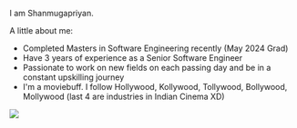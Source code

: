 I am Shanmugapriyan. 

A little about me:
- Completed Masters in Software Engineering recently (May 2024 Grad)
- Have 3 years of experience as a Senior Software Engineer
- Passionate to work on new fields on each passing day and be in a constant upskilling journey
- I'm a moviebuff. I follow Hollywood, Kollywood, Tollywood, Bollywood, Mollywood (last 4 are industries in Indian Cinema XD)

![](https://komarev.com/ghpvc/?username=shanmugapriyan98)
<!--
**shanmugapriyan98/shanmugapriyan98** is a ✨ _special_ ✨ repository because its `README.md` (this file) appears on your GitHub profile.

Here are some ideas to get you started:

- 🔭 I’m currently working on ...
- 🌱 I’m currently learning ...
- 👯 I’m looking to collaborate on ...
- 🤔 I’m looking for help with ...
- 💬 Ask me about ...
- 📫 How to reach me: ...
- 😄 Pronouns: ...
- ⚡ Fun fact: ...
-->
